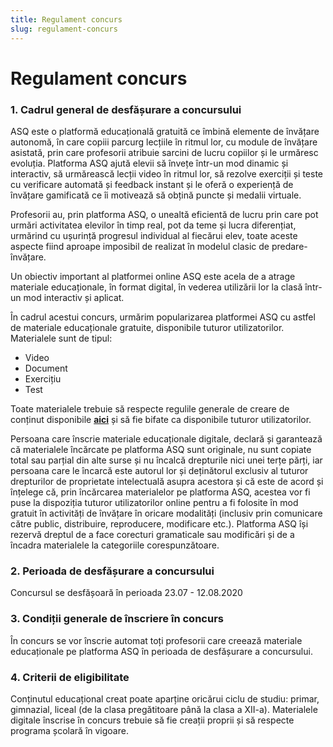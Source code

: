 ```yaml
---
title: Regulament concurs
slug: regulament-concurs
---
```

# Regulament concurs

### 1. Cadrul general de desfășurare a concursului

ASQ este o platformă educațională gratuită ce îmbină elemente de învățare autonomă, în care copiii parcurg lecțiile în ritmul lor, cu module de învățare asistată, prin care profesorii atribuie sarcini de lucru copiilor și le urmăresc evoluția.
Platforma ASQ ajută elevii să învețe într-un mod dinamic și interactiv, să urmărească lecții video în ritmul lor, să rezolve exerciții și teste cu verificare automată și feedback instant și le oferă o experiență de învățare gamificată ce îi motivează să obțină puncte și medalii virtuale.
 
Profesorii au, prin platforma ASQ, o unealtă eficientă de lucru prin care pot urmări activitatea elevilor în timp real, pot da teme și lucra diferențiat, urmărind cu ușurință progresul individual al fiecărui elev, toate aceste aspecte fiind aproape imposibil de realizat în modelul clasic de predare-învățare.

Un obiectiv important al platformei online ASQ este acela de a atrage materiale educaționale, în format digital, în vederea utilizării lor la clasă într-un mod interactiv și aplicat.

În cadrul acestui concurs, urmărim popularizarea platformei ASQ cu astfel de materiale educaționale gratuite, disponibile tuturor utilizatorilor. Materialele sunt de tipul:
* Video
* Document
* Exercițiu
* Test

Toate materialele trebuie să respecte regulile generale de creare de conținut disponibile [**aici**](/reguli-generale/) și să fie bifate ca disponibile tuturor utilizatorilor.

Persoana care înscrie materiale educaționale digitale, declară și garantează că materialele încărcate pe platforma ASQ sunt originale, nu sunt copiate total sau parțial din alte surse și nu încalcă drepturile nici unei terțe părți, iar persoana care le încarcă este autorul lor și deținătorul exclusiv al tuturor drepturilor de proprietate intelectuală asupra acestora și că este de acord și înțelege că, prin încărcarea materialelor pe platforma ASQ, acestea vor fi puse la dispoziția tuturor utilizatorilor online pentru a fi folosite în mod gratuit în activități de învățare în oricare modalități (inclusiv prin comunicare către public, distribuire, reproducere, modificare etc.).
Platforma ASQ își rezervă dreptul de a face corecturi gramaticale sau modificări și de a încadra materialele la categoriile corespunzătoare.

### 2. Perioada de desfășurare a concursului

Concursul se desfășoară în perioada 23.07 - 12.08.2020

### 3. Condiții generale de înscriere în concurs

În concurs se vor înscrie automat toți profesorii care creează materiale educaționale pe platforma ASQ în perioada de desfășurare a concursului.

### 4. Criterii de eligibilitate

Conținutul educațional creat poate aparține oricărui ciclu de studiu: primar, gimnazial, liceal (de la clasa pregătitoare până la clasa a XII-a).
Materialele digitale înscrise în concurs trebuie să fie creații proprii și să respecte programa școlară în vigoare.
